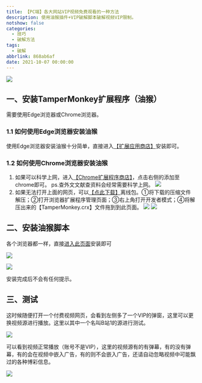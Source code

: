 ```yaml
---
title: 【PC端】各大网站VIP视频免费观看的一种方法
description: 使用油猴插件+VIP破解脚本破解视频VIP限制。
notshow: false
categories:
  - 技巧
  - 破解方法
tags:
  - 破解
abbrlink: 868ab6af
date: 2021-10-07 00:00:00
---
```


![](https://img-blog.csdnimg.cn/ed0a954c38ff402899d5e249a893195a.gif)

## 一、安装TamperMonkey扩展程序（油猴）

需要使用Edge浏览器或Chrome浏览器。

### 1.1 如何使用Edge浏览器安装油猴

使用Edge浏览器安装油猴十分简单，直接进入[【扩展应用商店】](https://microsoftedge.microsoft.com/addons/detail/tampermonkey/iikmkjmpaadaobahmlepeloendndfphd?hl=zh-CN)安装即可。

### 1.2 如何使用Chrome浏览器安装油猴

1. 如果可以科学上网，进入[【Chrome扩展程序商店】](https://chrome.google.com/webstore/detail/tampermonkey/dhdgffkkebhmkfjojejmpbldmpobfkfo?hl=zh-CN)，点击右侧的添加至chrome即可。
   ps.查外文文献查资料会经常需要科学上网。
   ![](https://img.mahaofei.com/img/202112230934697-vip-2.png)
2. 如果无法打开上面的网页，可以[【点此下载】](https://huffie.lanzouw.com/i6TuUuhjdyd
   )离线包。①将下载的压缩文件解压；②打开浏览器扩展程序管理页面；③右上角打开开发者模式；④将解压出来的【TamperMonkey.crx】文件拖到到此页面。
   ![](https://img.mahaofei.com/img/202112230935440-vip-3.png)
   ![](https://img.mahaofei.com/img/202112230936262-vip-4.png)

## 二、安装油猴脚本

各个浏览器都一样，直接[进入此页面](https://greasyfork.org/zh-CN/scripts/370634-%E6%87%92%E4%BA%BA%E4%B8%93%E7%94%A8-%E5%85%A8%E7%BD%91vip%E8%A7%86%E9%A2%91%E5%85%8D%E8%B4%B9%E7%A0%B4%E8%A7%A3%E5%8E%BB%E5%B9%BF%E5%91%8A-%E5%85%A8%E7%BD%91%E9%9F%B3%E4%B9%90%E7%9B%B4%E6%8E%A5%E4%B8%8B%E8%BD%BD-%E7%99%BE%E5%BA%A6%E7%BD%91%E7%9B%98%E7%9B%B4%E6%8E%A5%E4%B8%8B%E8%BD%BD%E7%AD%89%E5%A4%9A%E5%90%88%E4%B8%80%E7%89%88-%E9%95%BF%E6%9C%9F%E6%9B%B4%E6%96%B0-%E6%94%BE%E5%BF%83%E4%BD%BF%E7%94%A8)安装即可

![](https://img.mahaofei.com/img/202112230936366-vip-5.png)

![](https://img.mahaofei.com/img/202112230937609-vip-6.png)

安装完成后不会有任何提示。

## 三、测试

这时候随便打开一个付费视频网页，会看到左侧多了一个VIP的弹窗，这里可以更换视频源进行播放。这里以其中一个名叫B站1的源进行测试。

![](https://img.mahaofei.com/img/202112230938392-vip-7.png)

可以看到视频正常播放（账号不是VIP），这里的视频源有的有弹幕，有的没有弹幕，有的会在视频中嵌入广告，有的则不会嵌入广告，还请自动忽略视频中可能飘过的各种博彩信息。

![](https://img.mahaofei.com/img/202112230939099-vip-8.png)

